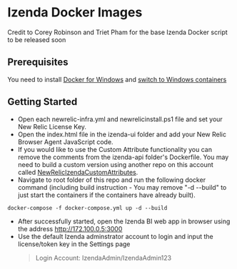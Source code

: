 # Izenda Docker Images

Credit to Corey Robinson and Triet Pham for the base Izenda Docker script to be released soon

## Prerequisites

You need to install [Docker for Windows](https://store.docker.com/editions/community/docker-ce-desktop-windows) and [switch to Windows containers](https://docs.docker.com/docker-for-windows/#switch-between-windows-and-linux-containers)

## Getting Started

* Open each newrelic-infra.yml and newrelicinstall.ps1 file and set your New Relic License Key.
* Open the index.html file in the izenda-ui folder and add your New Relic Browser Agent JavaScript code.
* If you would like to use the Custom Attribute functionality you can remove the comments from the izenda-api folder's Dockerfile. You may need to build a custom version using another repo on this account called [NewRelicIzendaCustomAttributes](https://github.com/MichaelHornaday/IzendaNewRelicCustomAttributes).
* Navigate to root folder of this repo and run the following docker command (including build instruction - You may remove "-d --build" to just start the containers if the containers have already built).

```ps
docker-compose -f docker-compose.yml up -d --build
```

* After successfully started, open the Izenda BI web app in browser using the address http://172.100.0.5:3000
* Use the default Izenda adminstrator account to login and input the license/token key in the Settings page
  > Login Account: IzendaAdmin/IzendaAdmin123
